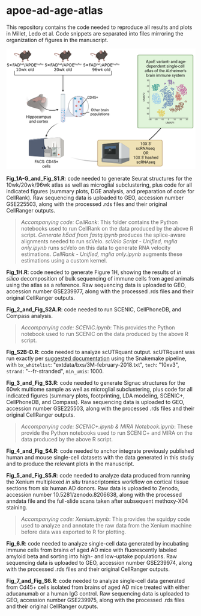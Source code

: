 # apoe-ad-age-atlas
This repository contains the code needed to reproduce all results and plots in Millet, Ledo et al. Code snippets are separated into files mirroring the organization of figures in the manuscript.

![Schematic](schematic.png)

**Fig_1A-G_and_Fig_S1.R**: code needed to generate Seurat structures for the 10wk/20wk/96wk atlas as well as microglial subclustering, plus code for all indicated figures (summary plots, DGE analysis, and preparation of code for CellRank). Raw sequencing data is uploaded to GEO, accession number GSE225503, along with the processed .rds files and their original CellRanger outputs.

> *Accompanying code: CellRank*: This folder contains the Python notebooks used to run CellRank on the data produced by the above R script. *Generate h5ad from fastq.ipynb* produces the splice-aware alignments needed to run scVelo. *scVelo Script - Unified, mglia only.ipynb* runs scVelo on this data to generate RNA velocity estimations. *CellRank - Unified, mglia only.ipynb* augments these estimations using a custom kernel.

**Fig_1H.R**: code needed to generate Figure 1H, showing the results of *in silico* decomposition of bulk sequencing of immune cells from aged animals using the atlas as a reference. Raw sequencing data is uploaded to GEO, accession number GSE239977, along with the processed .rds files and their original CellRanger outputs.

**Fig_2_and_Fig_S2A.R**: code needed to run SCENIC, CellPhoneDB, and Compass analysis.

> *Accompanying code: SCENIC.ipynb*: This provides the Python notebook used to run SCENIC on the data produced by the above R script.

**Fig_S2B-D.R**: code needed to analyze scUTRquant output. scUTRquant was run exactly per [suggested documentation](https://github.com/Mayrlab/scUTRquant) using the Snakemake pipeline, with `bx_whitelist`: "extdata/bxs/3M-february-2018.txt", `tech`: "10xv3", `strand`: "--fr-stranded", `min_umis`: 1000.

**Fig_3_and_Fig_S3.R**: code needed to generate Signac structures for the 60wk multiome sample as well as microglial subclustering, plus code for all indicated figures (summary plots, footprinting, LDA modeling, SCENIC+, CellPhoneDB, and Compass). Raw sequencing data is uploaded to GEO, accession number GSE225503, along with the processed .rds files and their original CellRanger outputs.

> *Accompanying code: SCENIC+.ipynb & MIRA Notebook.ipynb*: These provide the Python notebooks used to run SCENIC+ and MIRA on the data produced by the above R script.

**Fig_4_and_Fig_S4.R**: code needed to anchor integrate previously published human and mouse single-cell datasets with the data generated in this study and to produce the relevant plots in the manuscript. 

**Fig_5_and_Fig_S5.R**: code needed to analyze data produced from running the Xenium multiplexed *in situ* transcriptomics workflow on cortical tissue sections from six human AD donors. Raw data is uploaded to Zenodo, accession number 10.5281/zenodo.8206638, along with the processed anndata file and the full-slide scans taken after subsequent methoxy-X04 staining.

> *Accompanying code: Xenium.ipynb*: This provides the squidpy code used to analyze and annotate the raw data from the Xenium machine before data was exported to R for plotting.

**Fig_6.R**: code needed to analyze single-cell data generated by incubating immune cells from brains of aged AD mice with fluorescently labeled amyloid beta and sorting into high- and low-uptake populations. Raw sequencing data is uploaded to GEO, accession number GSE239974, along with the processed .rds files and their original CellRanger outputs.

**Fig_7_and_Fig_S6.R**: code needed to analyze single-cell data generated from Cd45+ cells isolated from brains of aged AD mice treated with either aducanumab or a human IgG control. Raw sequencing data is uploaded to GEO, accession number GSE239975, along with the processed .rds files and their original CellRanger outputs.

